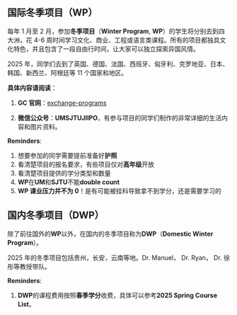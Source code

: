 ## **国际冬季项目**（WP）

每年 1 月至 2 月，参加**冬季项目**（**Winter Program**, **WP**）的学生将分别去到四大洲，花 4-6 周时间学习文化、商业、工程或语言类课程。所有的项目都独具文化特色，并且包含了一段自由行时间，让大家可以独立探索异国风情。

2025 年，同学们去到了英国、德国、法国、西班牙、匈牙利、克罗地亚、日本、韩国、新西兰、阿根廷等 11 个国家和地区。

**具体内容请阅读**：

1. **GC 官网**：[exchange-programs](https://www.ji.sjtu.edu.cn/cn/academics/ipo/study-abroad/exchange-programs)

2. **微信公众号**：**UMSJTUJIIPO**，有参与项目的同学们制作的非常详细的生活内容和图片资料。

**Reminders**:

1. 想要参加的同学需要提前准备好**护照**
2. 看清楚项目的报名要求，有些项目仅对**高年级**开放
3. 看清楚项目提供的学分类型和数量
4. **WP**在**UM**和**SJTU**不能**double count**
5. **WP 课业压力并不为 0**！是有可能被挂科导致拿不到学分，还是需要学习的

## **国内冬季项目**（DWP）

除了前往国外的**WP**以外，在国内的冬季项目称为**DWP**（**Domestic Winter Program**）。

2025 年的冬季项目包括贵州，长安，云南等地。Dr. Manuel， Dr. Ryan， Dr. 徐彤等教授带队。

**Reminders**:

1. **DWP**的课程费用按照**春季学分**收费，具体可以参考**2025 Spring Course List**。
